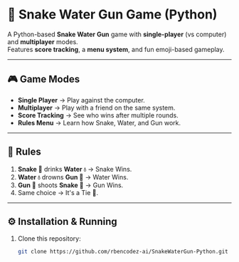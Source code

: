 # 🐍 Snake Water Gun Game (Python)

A Python-based **Snake Water Gun** game with **single-player** (vs computer) and **multiplayer** modes.  
Features **score tracking**, a **menu system**, and fun emoji-based gameplay.

---

## 🎮 Game Modes
- **Single Player** → Play against the computer.
- **Multiplayer** → Play with a friend on the same system.
- **Score Tracking** → See who wins after multiple rounds.
- **Rules Menu** → Learn how Snake, Water, and Gun work.

---

## 📜 Rules
1. **Snake 🐍** drinks **Water 💧** → Snake Wins.  
2. **Water 💧** drowns **Gun 🔫** → Water Wins.  
3. **Gun 🔫** shoots **Snake 🐍** → Gun Wins.  
4. Same choice → It's a Tie 🤝.

---

## ⚙️ Installation & Running
1. Clone this repository:
   ```bash
   git clone https://github.com/rbencodez-ai/SnakeWaterGun-Python.git
